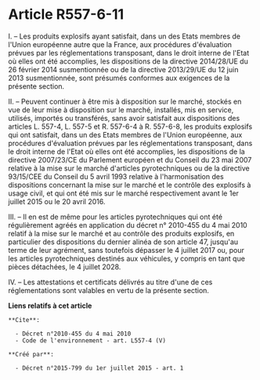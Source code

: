 # Article R557-6-11

I. – Les produits explosifs ayant satisfait, dans un des Etats membres de l'Union européenne autre que la France, aux
procédures d'évaluation prévues par les réglementations transposant, dans le droit interne de l'Etat où elles ont été
accomplies, les dispositions de la directive 2014/28/UE du 26 février 2014 susmentionnée ou de la directive 2013/29/UE du 12
juin 2013 susmentionnée, sont présumés conformes aux exigences de la présente section.

II. – Peuvent continuer à être mis à disposition sur le marché, stockés en vue de leur mise à disposition sur le marché,
installés, mis en service, utilisés, importés ou transférés, sans avoir satisfait aux dispositions des articles L. 557-4, L.
557-5 et R. 557-6-4 à R. 557-6-8, les produits explosifs qui ont satisfait, dans un des Etats membres de l'Union européenne,
aux procédures d'évaluation prévues par les réglementations transposant, dans le droit interne de l'Etat où elles ont été
accomplies, les dispositions de la directive 2007/23/CE du Parlement européen et du Conseil du 23 mai 2007 relative à la mise
sur le marché d'articles pyrotechniques ou de la directive 93/15/CEE du Conseil du 5 avril 1993 relative à l'harmonisation
des dispositions concernant la mise sur le marché et le contrôle des explosifs à usage civil, et qui ont été mis sur le
marché respectivement avant le 1er juillet 2015 ou le 20 avril 2016.

III. – Il en est de même pour les articles pyrotechniques qui ont été régulièrement agréés en application du décret n°
2010-455 du 4 mai 2010 relatif à la mise sur le marché et au contrôle des produits explosifs, en particulier des dispositions
du dernier alinéa de son article 47, jusqu'au terme de leur agrément, sans toutefois dépasser le 4 juillet 2017 ou, pour les
articles pyrotechniques destinés aux véhicules, y compris en tant que pièces détachées, le 4 juillet 2028.

IV. – Les attestations et certificats délivrés au titre d'une de ces réglementations sont valables en vertu de la présente
section.

**Liens relatifs à cet article**

	**Cite**:

	  - Décret n°2010-455 du 4 mai 2010
	  - Code de l'environnement - art. L557-4 (V)

	**Créé par**:

	  - Décret n°2015-799 du 1er juillet 2015 - art. 1

